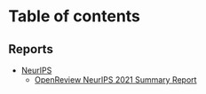 # Table of contents

## Reports

* [NeurIPS](README.md)
  * [OpenReview NeurIPS 2021 Summary Report](reports/neurips/openreview-neurips-2021-summary-report.md)
